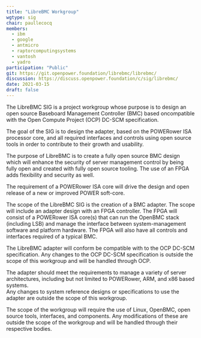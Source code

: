```yaml
---
title: "LibreBMC Workgroup"
wgtype: sig
chair: paullecocq
members:
  - ibm
  - google
  - antmicro
  - raptorcomputingsystems
  - vantosh
  - yadro
participation: "Public"
git: https://git.openpower.foundation/librebmc/librebmc/
discussion: https://discuss.openpower.foundation/c/sig/librebmc/
date: 2021-03-15
draft: false
---
```


The LibreBMC SIG is a project workgroup whose purpose is to design an open source Baseboard Management Controller (BMC)
based oncompatible with the Open Compute Project (OCP) DC-SCM specification.  

The goal of the SIG is to design the adapter, based on the POWERower ISA processor core,
and all required interfaces and controls using open source tools in order to contribute to their growth and usability.  

The purpose of LibreBMC is to create a fully open source BMC design which will enhance the security of server management control
by being fully open and created with fully open source tooling.  The use of an FPGA adds flexibility and security as well.  

The requirement of a POWERower ISA core will drive the design and open release of a new or improved POWER soft-core.  

The scope of the LibreBMC SIG is the creation of a BMC adapter.
The scope will include an adapter design with an FPGA controller.
The FPGA will consist of a POWERower ISA core(s) that can run the OpenBMC stack (including LSB) and
manage the interface between system-management software and platform hardware.
The FPGA will also have all controls and interfaces required of a typical BMC.  

The LibreBMC adapter will conform be compatible with to the OCP DC-SCM specification.
Any changes to the OCP DC-SCM specification is outside the scope of this workgroup and will be handled through OCP.  

The adapter should meet the requirements to manage a variety of server architectures,
including but not limited to POWERower, ARM, and x86 based systems.  
Any changes to system reference designs or specifications to use the adapter are outside the scope of this workgroup.  

The scope of the workgroup will require the use of Linux, OpenBMC, open source tools, interfaces, and components.
Any modifications of these are outside the scope of the workgroup and will be handled through their respective bodies.  

